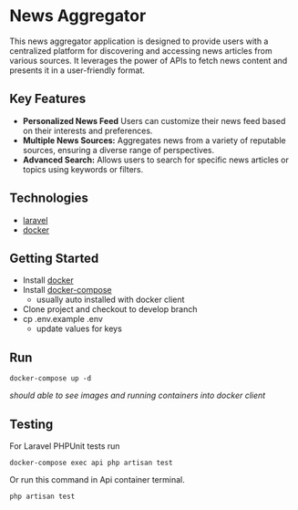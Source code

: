 # News Aggregator
This news aggregator application is designed to provide users with a centralized platform for discovering and accessing news articles from various sources. It leverages the power of APIs to fetch news content and presents it in a user-friendly format.

## Key Features
- **Personalized News Feed** Users can customize their news feed based on their interests and preferences.
- **Multiple News Sources:** Aggregates news from a variety of reputable sources, ensuring a diverse range of perspectives.
- **Advanced Search:** Allows users to search for specific news articles or topics using keywords or filters.

## Technologies
 - [laravel](https://laravel.com/)
 - [docker](https://www.docker.com/get-started/)

## Getting Started
- Install [docker](https://www.docker.com/get-started/)
- Install [docker-compose](https://docs.docker.com/compose/install/)
  - usually auto installed with docker client
- Clone project and checkout to develop branch 
- cp .env.example .env
  - update values for keys
## Run
```
docker-compose up -d
```
*should able to see images and running containers into docker client*

## Testing
For Laravel PHPUnit tests run
```
docker-compose exec api php artisan test
```
Or run this command in Api container terminal.
```
php artisan test
```

